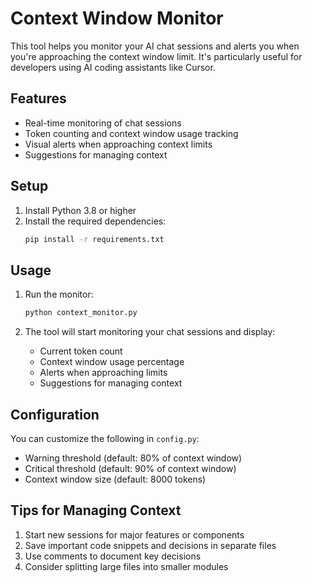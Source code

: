 # Context Window Monitor

This tool helps you monitor your AI chat sessions and alerts you when you're approaching the context window limit. It's particularly useful for developers using AI coding assistants like Cursor.

## Features

- Real-time monitoring of chat sessions
- Token counting and context window usage tracking
- Visual alerts when approaching context limits
- Suggestions for managing context

## Setup

1. Install Python 3.8 or higher
2. Install the required dependencies:
   ```bash
   pip install -r requirements.txt
   ```

## Usage

1. Run the monitor:
   ```bash
   python context_monitor.py
   ```

2. The tool will start monitoring your chat sessions and display:
   - Current token count
   - Context window usage percentage
   - Alerts when approaching limits
   - Suggestions for managing context

## Configuration

You can customize the following in `config.py`:
- Warning threshold (default: 80% of context window)
- Critical threshold (default: 90% of context window)
- Context window size (default: 8000 tokens)

## Tips for Managing Context

1. Start new sessions for major features or components
2. Save important code snippets and decisions in separate files
3. Use comments to document key decisions
4. Consider splitting large files into smaller modules 